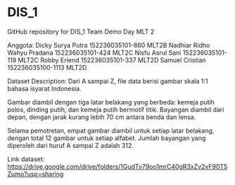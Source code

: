 # DIS_1
GitHub repository for DIS_1 Team Demo Day MLT 2

Anggota:
Dicky Surya Putra              152236035101-860    MLT2B
Nadhiar Ridho Wahyu Pradana    152236035101-424    MLT2C
Nisfu Asrul Sani               152236035101-119    MLT2C
Robby Eriend                   152236035101-337    MLT2D
Samuel Cristian                152236035100-1113   MLT2D

Dataset Description:
Dari A sampai Z, file data berisi gambar skala 1:1 bahasa isyarat Indonesia.

Gambar diambil dengan tiga latar belakang yang berbeda: kemeja putih polos, dinding putih, dan kemeja putih bermotif titik. Bayangan diambil dari depan, dengan jarak kurang lebih 70 cm antara benda dan lensa.

Selama pemotretan, empat gambar diambil untuk setiap latar belakang, dengan total 12 gambar untuk setiap alfabet. Jumlah bayangan yang diperoleh dari huruf A sampai Z adalah 312.

Link dataset:
https://drive.google.com/drive/folders/1GudTv79oo1mrC40gR3xZv2vF90T5Zumo?usp=sharing
